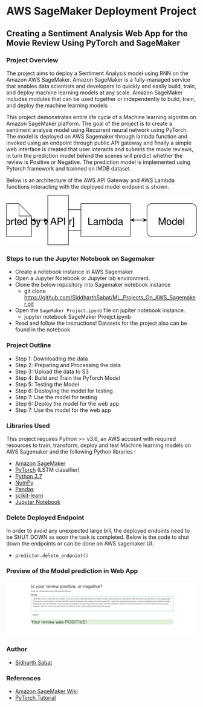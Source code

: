 # AWS SageMaker Deployment Project
## Creating a Sentiment Analysis Web App for the Movie Review Using PyTorch and SageMaker

### Project Overview

The project aims to deploy a Sentiment Analysis model using RNN on the Amazon AWS SageMaker. Amazon SageMaker is a fully-managed service that enables data scientists and developers to quickly and easily build, train, and deploy machine learning models at any scale. Amazon SageMaker includes modules that can be used together or independently to build, train, and deploy the machine learning models

This project demonstrates entire life cycle of a Machine learning algoritm on Amazon SageMaker platform. The goal of the project is to create a sentiment analysis model using Recurrent neural network using PyTorch. The model is deployed on AWS Sagemaker through lambda function and invoked using an endpoint through public API gateway and finally a simple web interface is created that user interacts and submits the movie reviews, in turn the prediction model behind the scenes will predict whether the review is Positive or Negative. The prediction model is implemented using Pytorch framework and trainned on IMDB dataset.

Below is an architecture of the AWS API Gateway and AWS Lambda functions interacting with the deployed model endpoint is shown.

<img src="Web App Diagram.svg">

### Steps to run the Jupyter Notebook on Sagemaker

- Create a notebook instance in AWS Sagemaker
- Open a Jupyter Notebook or Jupyter lab environment.
- Clone the below repository into Sagemaker notebook instance
    - git clone https://github.com/SiddharthSabat/ML_Projects_On_AWS_Sagemaker.git                
- Open the `SageMaker Project.ipynb` file on jupiter notebook instance.
    - jupyter notebook SageMaker Proejct.ipynb
- Read and follow the instructions! Datasets for the project also can be found in the notebook.

### Project Outline
* Step 1: Downloading the data
* Step 2: Preparing and Processing the data
* Step 3: Upload the data to S3
* Step 4: Build and Train the PyTorch Model
* Step 5: Testing the Model
* Step 6: Deploying the model for testing
* Step 7: Use the model for testing
* Step 6: Deploy the model for the web app
* Step 7: Use the model for the web app

### Libraries Used

This project requires Python >= v3.6, an AWS account with required resources to train, transform, deploy and test Machine learning models on AWS Sagemaker and the following Python libraries :
- [Amazon SageMaker](https://docs.aws.amazon.com/sagemaker/latest/dg/whatis.html)
- [PyTorch](https://pytorch.org/get-started/locally/) (LSTM classifier)
- [Python 3.7](https://www.python.org/downloads/release/python-370/)
- [NumPy](http://www.numpy.org/)
- [Pandas](http://pandas.pydata.org/)
- [scikit-learn](http://scikit-learn.org/stable/)
- [Jupyter Notebook](http://ipython.org/notebook.html)

### Delete Deployed Endpoint
In order to avoid any unexpected large bill, the deployed endoints need to be SHUT DOWN as soon the task is completed. Below is the code to shut down the endpoints or can be done on AWS sagemaker UI.

* `predictor.delete_endpoint()`

### Preview of the Model prediction in Web App

<img src="./Screenshots/Positive Review2.JPG">

### Author
* [Sidharth Sabat](https://www.linkedin.com/in/sidharthsabat88/)

### References
* [Amazon SageMaker Wiki](https://docs.aws.amazon.com/sagemaker/latest/dg/whatis.html)
* [PyTorch Tutorial](https://pytorch.org/tutorials/)